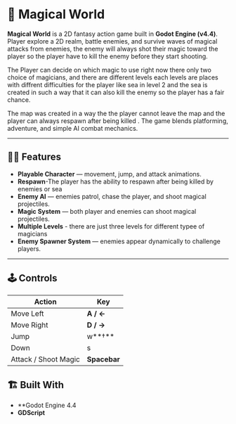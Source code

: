 # 🌟 Magical World

**Magical World** is a 2D fantasy action game built in **Godot Engine (v4.4)**.
Player explore a 2D realm, battle enemies, and survive waves of magical attacks from enemies, the enemy will always shot their magic toward the player so the player have to kill the enemy before they start shooting.

The Player can decide on which magic to use right now there only two choice of magicians, and  there are different levels each levels are places with diffrent difficulties for the player like sea in level 2 and the sea is created in such a way that it can also kill the enemy so the player has a fair chance.

The map was created in a way the the player cannot leave the map and the player can always respawn after being killed .
The game blends platforming, adventure, and simple AI combat mechanics.

---

## 🧙‍♂️ Features

*  **Playable Character** — movement, jump, and attack animations.
*  **Respawn**-The player has the ability to respawn after being killed by enemies or sea
*  **Enemy AI** — enemies patrol, chase the player, and shoot magical projectiles.
*  **Magic System** — both player and enemies can shoot magical projectiles.
*  **Multiple Levels** - there are just three levels for different typee of magicians
*  **Enemy Spawner System** — enemies appear dynamically to challenge players.

---

## 🕹️ Controls

| Action               | Key                   |
| -------------------- | --------------------- |
| Move Left            | **A / ←**             |
| Move Right           | **D / →**             |
| Jump                 | w**†**          |
|Down                  |s
| Attack / Shoot Magic | **Spacebar** |


## 🏗️ Built With
* **Godot Engine 4.4
* **GDScript**
